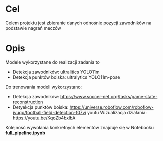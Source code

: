 # Cel
Celem projektu jest zbieranie danych odnośnie pozycji zawodników na podstawie nagrań meczów
# Opis
Modele wykorzystane do realizacji zadania to
- Detekcja zawodników: ultralitics YOLO11m
- Detekcja punktów boiska: ultralytics YOLO11m-pose

Do trenowania modeli wykorzystano:
- Detekcja zawodników: https://www.soccer-net.org/tasks/game-state-reconstruction
- Detyekcja punktów boiska: https://universe.roboflow.com/roboflow-jvuqo/football-field-detection-f07vi
youtu
Wizualizacja działania: https://youtu.be/KqoZb4bxlbA

Kolejność wywołania konkretnych elementów znajduje się w Notebooku **full_pipeline.ipynb**